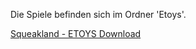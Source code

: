 
Die Spiele befinden sich im Ordner 'Etoys'. 

[Squeakland - ETOYS Download](http://www.squeakland.org/)